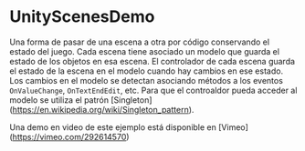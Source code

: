 # UnityScenesDemo
Una forma de pasar de una escena a otra por código conservando el estado del juego. Cada escena tiene asociado un modelo que guarda el estado de los objetos en esa escena. El controlador de cada escena guarda el estado de la escena en el modelo cuando hay cambios en ese estado. Los cambios en el modelo se detectan asociando métodos a los eventos `OnValueChange`, `OnTextEndEdit`, etc. Para que el controaldor pueda acceder al modelo se utiliza el patrón [Singleton] (https://en.wikipedia.org/wiki/Singleton_pattern).

Una demo en video de este ejemplo está disponible en [Vimeo] (https://vimeo.com/292614570)
